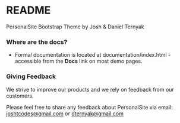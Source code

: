 # README #

PersonalSite Bootstrap Theme by Josh & Daniel Ternyak

### Where are the docs? ###

* Formal documentation is located at documentation/index.html - accessible from the **Docs** link on most demo pages.

### Giving Feedback ###

We strive to improve our products and we rely on feedback from our customers.

Please feel free to share any feedback about PersonalSite via email: joshtcodes@gmail.com or dternyak@gmail.com

